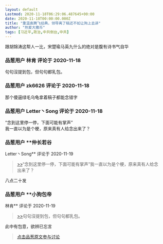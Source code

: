 ```yaml
---
layout: default
Lastmod: 2020-11-18T06:29:06.487645+00:00
date: 2020-11-18T00:00:00.000Z
title: "重温袁腾飞经典，领导离了稿还不如让狗上去讲"
author: "热爱大撒币"
tags: [习近平,政治,中共倒台,中共]
---
```


跟胡锦涛这帮人一比，宋楚瑜马英九什么的绝对是腹有诗书气自华

            
### 品葱用户 **林肯** 评论于 2020-11-18
        
句句沒提到包，但句句都乳包。
        


            
### 品葱用户 **zk6626** 评论于 2020-11-18
        
那个傻逼绿毛乌龟拿着稿子都能念错字
        


            
### 品葱用户 **Letter丶Song** 评论于 2020-11-18
        
“念到这里停一停，下面可能有掌声”  
我一直以为是个梗，原来真有人给念出来了？
        


            
### 品葱用户 **仲长若谷 
Letter丶Song** 评论于 2020-11-19
        
> [\>>]( "/video/item_id-32145#")“念到这里停一停，下面可能有掌声”我一直以为是个梗，原来真有人给念出来了？

  
  
八点二十发
        


            
### 品葱用户 **小狗包帝 
林肯** 评论于 2020-11-19
        
> [\>>]( "/video/item_id-32143#")句句沒提到包，但句句都乳包。

  
  
此中有包意，欲辨已忘言
        






> [点击品葱原文参与讨论](https://pincong.rocks/video/3457)

